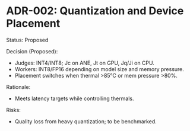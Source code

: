 # ADR-002: Quantization and Device Placement

Status: Proposed

Decision (Proposed):
- Judges: INT4/INT8; Jc on ANE, Jt on GPU, Jq/Ji on CPU.
- Workers: INT8/FP16 depending on model size and memory pressure.
- Placement switches when thermal >85°C or mem pressure >80%.

Rationale:
- Meets latency targets while controlling thermals.

Risks:
- Quality loss from heavy quantization; to be benchmarked.

